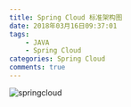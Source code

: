 ```yaml
---
title: Spring Cloud 标准架构图
date: 2018年03月16日09:37:01
tags:  
    - JAVA
    - Spring Cloud
categories: Spring Cloud
comments: true
---
```



![springcloud](http://image.ifamily.wang/2018-03-16-springcloud.jpeg)



